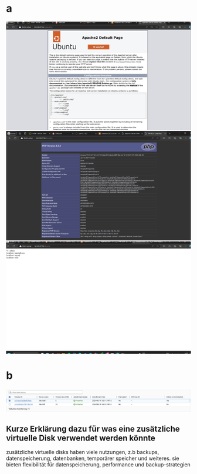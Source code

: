# a

![image](/03/fotos/indexhtml.png)
![image](/03/fotos/infophp.png)
![image](/03/fotos/dbphp.png)

# b
![image](/03/fotos/volumes.png)

## Kurze Erklärung dazu für was eine zusätzliche virtuelle Disk verwendet werden könnte

zusätzliche virtuelle disks haben viele nutzungen, z.b backups, datenspeicherung, datenbanken, temporärer speicher und weiteres.
sie bieten flexibilität für datenspeicherung, performance und backup-strategien
